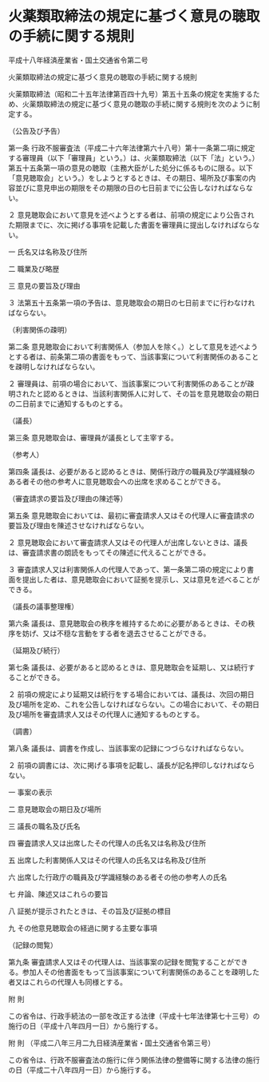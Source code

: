 # 火薬類取締法の規定に基づく意見の聴取の手続に関する規則

平成十八年経済産業省・国土交通省令第二号

火薬類取締法の規定に基づく意見の聴取の手続に関する規則

火薬類取締法（昭和二十五年法律第百四十九号）第五十五条の規定を実施するため、火薬類取締法の規定に基づく意見の聴取の手続に関する規則を次のように制定する。

（公告及び予告）

第一条 行政不服審査法（平成二十六年法律第六十八号）第十一条第二項に規定する審理員（以下「審理員」という。）は、火薬類取締法（以下「法」という。）第五十五条第一項の意見の聴取（主務大臣がした処分に係るものに限る。以下「意見聴取会」という。）をしようとするときは、その期日、場所及び事案の内容並びに意見申出の期限をその期限の日の七日前までに公告しなければならない。

２ 意見聴取会において意見を述べようとする者は、前項の規定により公告された期限までに、次に掲げる事項を記載した書面を審理員に提出しなければならない。

一 氏名又は名称及び住所

二 職業及び略歴

三 意見の要旨及び理由

３ 法第五十五条第一項の予告は、意見聴取会の期日の七日前までに行わなければならない。

（利害関係の疎明）

第二条 意見聴取会において利害関係人（参加人を除く。）として意見を述べようとする者は、前条第二項の書面をもって、当該事案について利害関係のあることを疎明しなければならない。

２ 審理員は、前項の場合において、当該事案について利害関係のあることが疎明されたと認めるときは、当該利害関係人に対して、その旨を意見聴取会の期日の二日前までに通知するものとする。

（議長）

第三条 意見聴取会は、審理員が議長として主宰する。

（参考人）

第四条 議長は、必要があると認めるときは、関係行政庁の職員及び学識経験のある者その他の参考人に意見聴取会への出席を求めることができる。

（審査請求の要旨及び理由の陳述等）

第五条 意見聴取会においては、最初に審査請求人又はその代理人に審査請求の要旨及び理由を陳述させなければならない。

２ 意見聴取会において審査請求人又はその代理人が出席しないときは、議長は、審査請求書の朗読をもってその陳述に代えることができる。

３ 審査請求人又は利害関係人の代理人であって、第一条第二項の規定により書面を提出した者は、意見聴取会において証拠を提示し、又は意見を述べることができる。

（議長の議事整理権）

第六条 議長は、意見聴取会の秩序を維持するために必要があるときは、その秩序を妨げ、又は不穏な言動をする者を退去させることができる。

（延期及び続行）

第七条 議長は、必要があると認めるときは、意見聴取会を延期し、又は続行することができる。

２ 前項の規定により延期又は続行をする場合においては、議長は、次回の期日及び場所を定め、これを公告しなければならない。この場合において、その期日及び場所を審査請求人又はその代理人に通知するものとする。

（調書）

第八条 議長は、調書を作成し、当該事案の記録につづらなければならない。

２ 前項の調書には、次に掲げる事項を記載し、議長が記名押印しなければならない。

一 事案の表示

二 意見聴取会の期日及び場所

三 議長の職名及び氏名

四 審査請求人又は出席したその代理人の氏名又は名称及び住所

五 出席した利害関係人又はその代理人の氏名又は名称及び住所

六 出席した行政庁の職員及び学識経験のある者その他の参考人の氏名

七 弁論、陳述又はこれらの要旨

八 証拠が提示されたときは、その旨及び証拠の標目

九 その他意見聴取会の経過に関する主要な事項

（記録の閲覧）

第九条 審査請求人又はその代理人は、当該事案の記録を閲覧することができる。参加人その他書面をもって当該事案について利害関係のあることを疎明した者又はこれらの代理人も同様とする。

附 則

この省令は、行政手続法の一部を改正する法律（平成十七年法律第七十三号）の施行の日（平成十八年四月一日）から施行する。

附 則 （平成二八年三月二九日経済産業省・国土交通省令第三号）

この省令は、行政不服審査法の施行に伴う関係法律の整備等に関する法律の施行の日（平成二十八年四月一日）から施行する。
